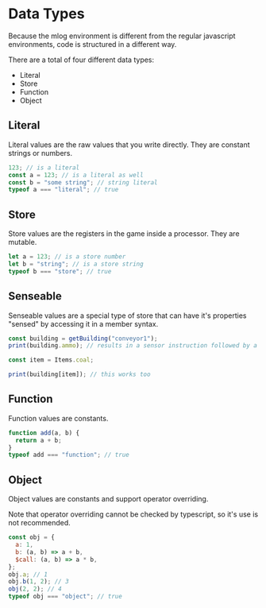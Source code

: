 # Data Types

Because the mlog environment is different from the regular javascript environments, code is structured in a different way.

There are a total of four different data types:

- Literal
- Store
- Function
- Object

## Literal

Literal values are the raw values that you write directly. They are constant strings or numbers.

```js
123; // is a literal
const a = 123; // is a literal as well
const b = "some string"; // string literal
typeof a === "literal"; // true
```

## Store

Store values are the registers in the game inside a processor. They are mutable.

```js
let a = 123; // is a store number
let b = "string"; // is a store string
typeof b === "store"; // true
```

## Senseable

Senseable values are a special type of store that can have it's properties "sensed"
by accessing it in a member syntax.

```js
const building = getBuilding("conveyor1");
print(building.ammo); // results in a sensor instruction followed by a print instruction

const item = Items.coal;

print(building[item]); // this works too
```

## Function

Function values are constants.

```js
function add(a, b) {
  return a + b;
}
typeof add === "function"; // true
```

## Object

Object values are constants and support operator overriding.

Note that operator overriding cannot be checked by typescript, so it's use is not recommended.

```js
const obj = {
  a: 1,
  b: (a, b) => a + b,
  $call: (a, b) => a * b,
};
obj.a; // 1
obj.b(1, 2); // 3
obj(2, 2); // 4
typeof obj === "object"; // true
```
